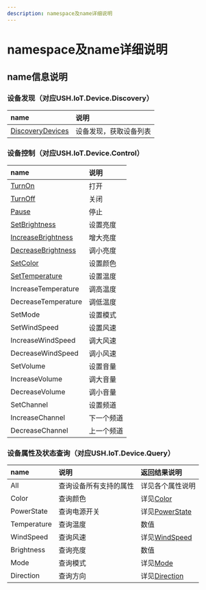 ```yaml
---
description: namespace及name详细说明
---
```


# namespace及name详细说明

## name信息说明

### 设备发现（对应USH.IoT.Device.Discovery）

| name | 说明 |
| :--- | :--- |
| [DiscoveryDevices](she-bei-fa-xian.md#she-bei-fa-xian) | 设备发现，获取设备列表 |

### 设备控制（对应USH.IoT.Device.Control）

| name | 说明 |
| :--- | :--- |
| [TurnOn](she-bei-kong-zhi.md#turnon-qing-qiu) | 打开 |
| [TurnOff](she-bei-kong-zhi.md#turnoff-qing-qiu) | 关闭 |
| [Pause](she-bei-kong-zhi.md#pause-qing-qiu) | 停止 |
| [SetBrightness](she-bei-kong-zhi.md#setbrightness-qing-qiu) | 设置亮度 |
| [IncreaseBrightness](she-bei-kong-zhi.md#increasebrightness-qing-qiu) | 增大亮度 |
| [DecreaseBrightness](she-bei-kong-zhi.md#decreasebrightness-qing-qiu) | 调小亮度 |
| [SetColor](she-bei-kong-zhi.md#setcolor-qing-qiu) | 设置颜色 |
| [SetTemperature](she-bei-kong-zhi.md#settemperature-qing-qiu) | 设置温度 |
| IncreaseTemperature | 调高温度 |
| DecreaseTemperature | 调低温度 |
| SetMode | 设置模式 |
| SetWindSpeed | 设置风速 |
| IncreaseWindSpeed | 调大风速 |
| DecreaseWindSpeed | 调小风速 |
| SetVolume | 设置音量 |
| IncreaseVolume | 调大音量 |
| DecreaseVolume | 调小音量 |
| SetChannel | 设置频道 |
| IncreaseChannel | 下一个频道 |
| DecreaseChannel | 上一个频道 |

### 设备属性及状态查询（对应USH.IoT.Device.Query）

| name | 说明 | 返回结果说明 |
| :--- | :--- | :--- |
| All | 查询设备所有支持的属性 | 详见各个属性说明 |
| Color | 查询颜色 | 详见[Color](she-bei-shu-xing-shuo-ming.md#yan-se-color) |
| PowerState | 查询电源开关 | 详见[PowerState](she-bei-shu-xing-shuo-ming.md#dian-yuan-kai-guan-powerstate) |
| Temperature | 查询温度 | 数值 |
| WindSpeed | 查询风速 | 详见[WindSpeed](she-bei-shu-xing-shuo-ming.md#feng-su-windspeed) |
| Brightness | 查询亮度 | 数值 |
| Mode | 查询模式 | 详见[Mode](she-bei-shu-xing-shuo-ming.md#mo-shi-mode) |
| Direction | 查询方向 | 详见[Direction](she-bei-shu-xing-shuo-ming.md#fang-xiang-direction) |

